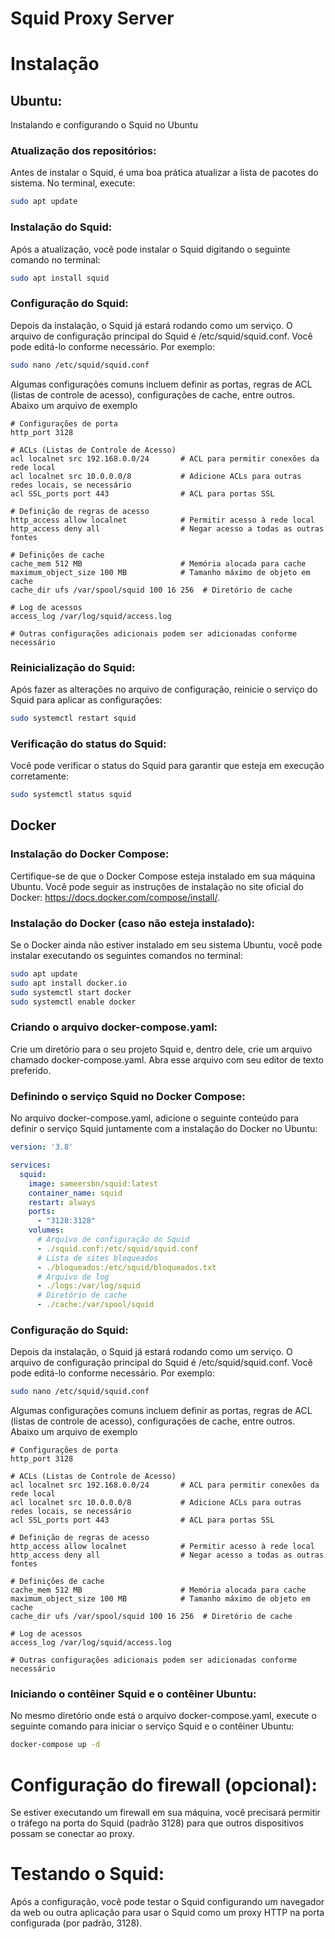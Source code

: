 # Squid Proxy Server

# Instalação


## Ubuntu:

Instalando e configurando o Squid no Ubuntu

### Atualização dos repositórios:

Antes de instalar o Squid, é uma boa prática atualizar a lista de pacotes do sistema. No terminal, execute:

```bash
sudo apt update
```
### Instalação do Squid:

Após a atualização, você pode instalar o Squid digitando o seguinte comando no terminal:

```bash
sudo apt install squid
```
### Configuração do Squid:

Depois da instalação, o Squid já estará rodando como um serviço. O arquivo de configuração principal do Squid é /etc/squid/squid.conf. Você pode editá-lo conforme necessário. Por exemplo:

```bash
sudo nano /etc/squid/squid.conf
```
Algumas configurações comuns incluem definir as portas, regras de ACL (listas de controle de acesso), configurações de cache, entre outros. Abaixo um arquivo de exemplo

```plane
# Configurações de porta
http_port 3128

# ACLs (Listas de Controle de Acesso)
acl localnet src 192.168.0.0/24       # ACL para permitir conexões da rede local
acl localnet src 10.0.0.0/8           # Adicione ACLs para outras redes locais, se necessário
acl SSL_ports port 443                # ACL para portas SSL

# Definição de regras de acesso
http_access allow localnet            # Permitir acesso à rede local
http_access deny all                  # Negar acesso a todas as outras fontes

# Definições de cache
cache_mem 512 MB                      # Memória alocada para cache
maximum_object_size 100 MB            # Tamanho máximo de objeto em cache
cache_dir ufs /var/spool/squid 100 16 256  # Diretório de cache

# Log de acessos
access_log /var/log/squid/access.log

# Outras configurações adicionais podem ser adicionadas conforme necessário

```

### Reinicialização do Squid:

Após fazer as alterações no arquivo de configuração, reinicie o serviço do Squid para aplicar as configurações:

```bash
sudo systemctl restart squid
```

### Verificação do status do Squid:

Você pode verificar o status do Squid para garantir que esteja em execução corretamente:

```bash
sudo systemctl status squid
```

## Docker

### Instalação do Docker Compose:

Certifique-se de que o Docker Compose esteja instalado em sua máquina Ubuntu. Você pode seguir as instruções de instalação no site oficial do Docker: https://docs.docker.com/compose/install/.

### Instalação do Docker (caso não esteja instalado):

Se o Docker ainda não estiver instalado em seu sistema Ubuntu, você pode instalar executando os seguintes comandos no terminal:

```bash
sudo apt update
sudo apt install docker.io
sudo systemctl start docker
sudo systemctl enable docker
```

### Criando o arquivo docker-compose.yaml:

Crie um diretório para o seu projeto Squid e, dentro dele, crie um arquivo chamado docker-compose.yaml. Abra esse arquivo com seu editor de texto preferido.

### Definindo o serviço Squid no Docker Compose:

No arquivo docker-compose.yaml, adicione o seguinte conteúdo para definir o serviço Squid juntamente com a instalação do Docker no Ubuntu:

```yaml
version: '3.8'

services:
  squid:
    image: sameersbn/squid:latest
    container_name: squid
    restart: always
    ports:
      - "3128:3128"
    volumes:
      # Arquivo de configuração do Squid
      - ./squid.conf:/etc/squid/squid.conf
      # Lista de sites bloqueados
      - ./bloqueados:/etc/squid/bloqueados.txt
      # Arquivo de log
      - ./logs:/var/log/squid
      # Diretório de cache
      - ./cache:/var/spool/squid
```

### Configuração do Squid:

Depois da instalação, o Squid já estará rodando como um serviço. O arquivo de configuração principal do Squid é /etc/squid/squid.conf. Você pode editá-lo conforme necessário. Por exemplo:

```bash
sudo nano /etc/squid/squid.conf
```
Algumas configurações comuns incluem definir as portas, regras de ACL (listas de controle de acesso), configurações de cache, entre outros. Abaixo um arquivo de exemplo

```plane
# Configurações de porta
http_port 3128

# ACLs (Listas de Controle de Acesso)
acl localnet src 192.168.0.0/24       # ACL para permitir conexões da rede local
acl localnet src 10.0.0.0/8           # Adicione ACLs para outras redes locais, se necessário
acl SSL_ports port 443                # ACL para portas SSL

# Definição de regras de acesso
http_access allow localnet            # Permitir acesso à rede local
http_access deny all                  # Negar acesso a todas as outras fontes

# Definições de cache
cache_mem 512 MB                      # Memória alocada para cache
maximum_object_size 100 MB            # Tamanho máximo de objeto em cache
cache_dir ufs /var/spool/squid 100 16 256  # Diretório de cache

# Log de acessos
access_log /var/log/squid/access.log

# Outras configurações adicionais podem ser adicionadas conforme necessário

```


### Iniciando o contêiner Squid e o contêiner Ubuntu:
No mesmo diretório onde está o arquivo docker-compose.yaml, execute o seguinte comando para iniciar o serviço Squid e o contêiner Ubuntu:

```bash
docker-compose up -d
```


# Configuração do firewall (opcional):

Se estiver executando um firewall em sua máquina, você precisará permitir o tráfego na porta do Squid (padrão 3128) para que outros dispositivos possam se conectar ao proxy. 

# Testando o Squid:
Após a configuração, você pode testar o Squid configurando um navegador da web ou outra aplicação para usar o Squid como um proxy HTTP na porta configurada (por padrão, 3128). 